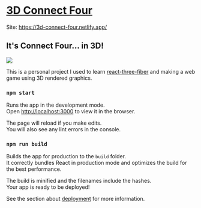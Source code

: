 # [3D Connect Four](https://3d-connect-four.netlify.app/)

Site: https://3d-connect-four.netlify.app/

## It's Connect Four... in 3D!

![](https://i.gyazo.com/2d36fe2600c15f29ff73d8300cb9dd5a.gif)

This is a personal project I used to learn [react-three-fiber](https://github.com/react-spring/react-three-fiber) and making a web game using 3D rendered graphics.

### `npm start`

Runs the app in the development mode.<br />
Open [http://localhost:3000](http://localhost:3000) to view it in the browser.

The page will reload if you make edits.<br />
You will also see any lint errors in the console.

### `npm run build`

Builds the app for production to the `build` folder.<br />
It correctly bundles React in production mode and optimizes the build for the best performance.

The build is minified and the filenames include the hashes.<br />
Your app is ready to be deployed!

See the section about [deployment](https://facebook.github.io/create-react-app/docs/deployment) for more information.
